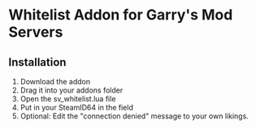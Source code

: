 # Whitelist Addon for Garry's Mod Servers
## Installation
1. Download the addon
2. Drag it into your addons folder
3. Open the sv_whitelist.lua file
4. Put in your SteamID64 in the field
5. Optional: Edit the "connection denied" message to your own likings.
